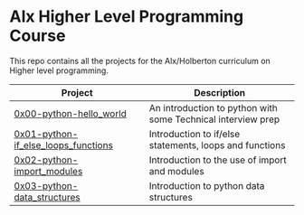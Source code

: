 # Alx Higher Level Programming Course
This repo contains all the projects for the Alx/Holberton curriculum on Higher level programming.

| Project | Description |
| -------- | ----------- |
| [0x00-python-hello_world](0x00-python-hello_world) | An introduction to python with some Technical interview prep | 
| [0x01-python-if_else_loops_functions](0x01-python-if_else_loops_functions) | Introduction to if/else statements, loops and functions |
| [0x02-python-import_modules](0x02-python-import_modules) | Introduction to the use of import and modules |
| [0x03-python-data_structures](0x03-python-data_structures) | Introduction to python data structures |